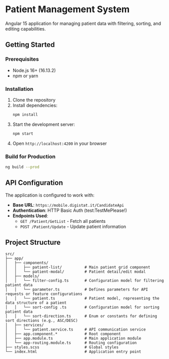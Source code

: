 # Patient Management System

Angular 15 application for managing patient data with filtering, sorting, and editing capabilities.

## Getting Started

### Prerequisites
- Node.js 16+ (16.13.2)
- npm or yarn

### Installation
1. Clone the repository
2. Install dependencies:
   ```bash
   npm install
   ```
3. Start the development server:
   ```bash
   npm start
   ```
4. Open `http://localhost:4200` in your browser

### Build for Production
```bash
ng build --prod
```

## API Configuration

The application is configured to work with:
- **Base URL**: `https://mobile.digistat.it/CandidateApi`
- **Authentication**: HTTP Basic Auth (test:TestMePlease!)
- **Endpoints Used**:
    - `GET /Patient/GetList` - Fetch all patients
    - `POST /Patient/Update` - Update patient information

## Project Structure

```
src/
├── app/
│   ├── components/
│   │   ├── patient-list/          # Main patient grid component
│   │   └── patient-modal/         # Patient detail/edit modal
│   ├── models/
│   │   └── filter-config.ts       # Configuration model for filtering patient data
│   │   └── parameter.ts           # Defines parameters for API requests or feature configurations
│   │   └── patient.ts             # Patient model, representing the data structure of a patient
│   │   └── sort-config .ts        # Configuration model for sorting patient data
│   │   └── sort-direction.ts      # Enum or constants for defining sort directions (e.g., ASC/DESC)
│   ├── services/
│   │   └── patient.service.ts     # API communication service
│   ├── app.component.*            # Root component
│   ├── app.module.ts              # Main application module
│   └── app-routing.module.ts      # Routing configuration
├── styles.scss                    # Global styles
└── index.html                     # Application entry point
```
